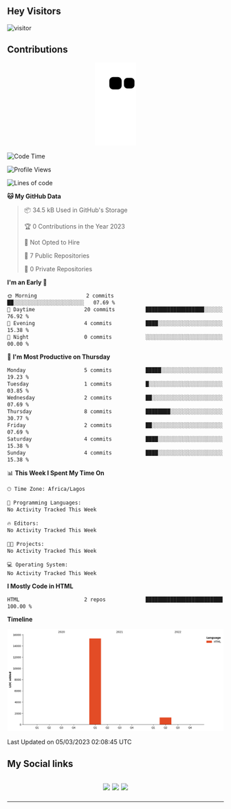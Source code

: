 ## Hey Visitors
![visitor](https://profile-counter.glitch.me/akum2/count.svg)

## Contributions
<p align="center">
  <img src="https://raw.githubusercontent.com/akum2/akum2/output/github-contribution-grid-snake.svg" />
</p>

<!--START_SECTION:waka-->
![Code Time](http://img.shields.io/badge/Code%20Time-34%20hrs%2022%20mins-blue)

![Profile Views](http://img.shields.io/badge/Profile%20Views-0-blue)

![Lines of code](https://img.shields.io/badge/From%20Hello%20World%20I%27ve%20Written-16.6%20thousand%20lines%20of%20code-blue)

**🐱 My GitHub Data** 

> 📦 34.5 kB Used in GitHub's Storage 
 > 
> 🏆 0 Contributions in the Year 2023
 > 
> 🚫 Not Opted to Hire
 > 
> 📜 7 Public Repositories 
 > 
> 🔑 0 Private Repositories 
 > 
**I'm an Early 🐤** 

```text
🌞 Morning                2 commits           ██░░░░░░░░░░░░░░░░░░░░░░░   07.69 % 
🌆 Daytime                20 commits          ███████████████████░░░░░░   76.92 % 
🌃 Evening                4 commits           ████░░░░░░░░░░░░░░░░░░░░░   15.38 % 
🌙 Night                  0 commits           ░░░░░░░░░░░░░░░░░░░░░░░░░   00.00 % 
```
📅 **I'm Most Productive on Thursday** 

```text
Monday                   5 commits           █████░░░░░░░░░░░░░░░░░░░░   19.23 % 
Tuesday                  1 commits           █░░░░░░░░░░░░░░░░░░░░░░░░   03.85 % 
Wednesday                2 commits           ██░░░░░░░░░░░░░░░░░░░░░░░   07.69 % 
Thursday                 8 commits           ████████░░░░░░░░░░░░░░░░░   30.77 % 
Friday                   2 commits           ██░░░░░░░░░░░░░░░░░░░░░░░   07.69 % 
Saturday                 4 commits           ████░░░░░░░░░░░░░░░░░░░░░   15.38 % 
Sunday                   4 commits           ████░░░░░░░░░░░░░░░░░░░░░   15.38 % 
```


📊 **This Week I Spent My Time On** 

```text
🕑︎ Time Zone: Africa/Lagos

💬 Programming Languages: 
No Activity Tracked This Week

🔥 Editors: 
No Activity Tracked This Week

🐱‍💻 Projects: 
No Activity Tracked This Week

💻 Operating System: 
No Activity Tracked This Week
```

**I Mostly Code in HTML** 

```text
HTML                     2 repos             █████████████████████████   100.00 % 
```



**Timeline**

![Lines of Code chart](https://raw.githubusercontent.com/akum2/akum2/main/assets/bar_graph.png)


 Last Updated on 05/03/2023 02:08:45 UTC
<!--END_SECTION:waka-->

<h2>My Social links <h2>
<p align="center">
  <a href="https://twitter.com/Okobiona"><img src="https://img.shields.io/badge/twitter-%231DA1F2.svg?style=for-the-badge&logo=Twitter&logoColor=white"></a>
  <a href="https://www.linkedin.com/in/okobi-neris-akum-681bb4199"><img src="https://img.shields.io/badge/linkedin-%230077B5.svg?style=for-the-badge&logo=linkedin&logoColor=white"></a>
  <a href="https://instagram.com/Okobiona"><img src="https://img.shields.io/badge/instagram-%23E4405F.svg?style=for-the-badge&logo=Instagram&logoColor=white"></a>
</p>
<hr>
